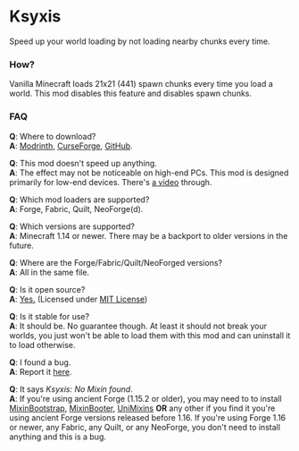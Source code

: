 # Ksyxis

Speed up your world loading by not loading nearby chunks every time.

### How?
Vanilla Minecraft loads 21x21 (441) spawn chunks every time you load a world. This mod disables this feature and disables spawn chunks.

### FAQ

**Q**: Where to download?  
**A**: [Modrinth](https://modrinth.com/mod/ksyxis), [CurseForge](https://www.curseforge.com/minecraft/mc-mods/ksyxis), [GitHub](https://github.com/VidTu/Ksyxis).

**Q**: This mod doesn't speed up anything.  
**A**: The effect may not be noticeable on high-end PCs. This mod is designed primarily for low-end devices. There's [a video](https://www.youtube.com/watch?v=PXWdDoVU1C4) through.

**Q**: Which mod loaders are supported?  
**A**: Forge, Fabric, Quilt, NeoForge(d).

**Q**: Which versions are supported?  
**A**: Minecraft 1.14 or newer. There may be a backport to older versions in the future.

**Q**: Where are the Forge/Fabric/Quilt/NeoForged versions?  
**A**: All in the same file.

**Q**: Is it open source?  
**A**: [Yes.](https://github.com/VidTu/Ksyxis) (Licensed under [MIT License](https://github.com/VidTu/Ksyxis/blob/main/LICENSE))

**Q**: Is it stable for use?  
**A**: It should be. No guarantee though. At least it should not break your worlds, you just won't be able to load them with this mod and can uninstall it to load otherwise.

**Q**: I found a bug.  
**A**: Report it [here](https://github.com/VidTu/Ksyxis/issues).

**Q**: It says *Ksyxis: No Mixin found*.  
**A**: If you're using ancient Forge (1.15.2 or older), you may need to to install [MixinBootstrap](https://modrinth.com/mod/mixinbootstrap), [MixinBooter](https://modrinth.com/mod/mixinbooter), [UniMixins](https://modrinth.com/mod/unimixins) **OR** any other if you find it you're using ancient Forge versions released before 1.16. If you're using Forge 1.16 or newer, any Fabric, any Quilt, or any NeoForge, you don't need to install anything and this is a bug.

